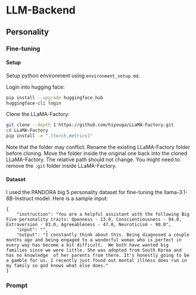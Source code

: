 # LLM-Backend

## Personality

### Fine-tuning

#### Setup

Setup python environment using `environment_setup.md`.

Login into hugging face:

```bash
pip install --upgrade huggingface_hub
huggingface-cli login
```

Clone the LLaMA-Factory:

```bash
git clone --depth 1 https://github.com/hiyouga/LLaMA-Factory.git
cd LLaMA-Factory
pip install -e ".[torch,metrics]"
```

Note that the folder may conflict. Rename the existing LLaMA-Factory folder before cloning. Move the folder inside the original one back into the cloned LLaMA-Factory. The relative path should not change. You might need to remove the `.git` folder inside LLaMA-Factory.

#### Dataset

I used the PANDORA big 5 personality dataset for fine-tuning the llama-3.1-8B-Instruct model. Here is a sample input:

```
{
    "instruction": "You are a helpful assistant with the following Big Five personality traits: Openness - 13.0, Conscientiousness - 94.0, Extraversion - 83.0, Agreeableness - 47.0, Neuroticism - 90.0",
    "input": "",
    "output": "I constantly think about this. Being diagnosed a couple months ago and being engaged to a wonderful woman who is perfect in every way has become a bit difficult.  We both have wanted big families since we were little. She was adopted from South Korea and has no knowledge  of her parents from there. It's honestly going to be a gamble for us. I recently just found out mental illness does run in my family so god knows what else does."
}
```

### Prompt